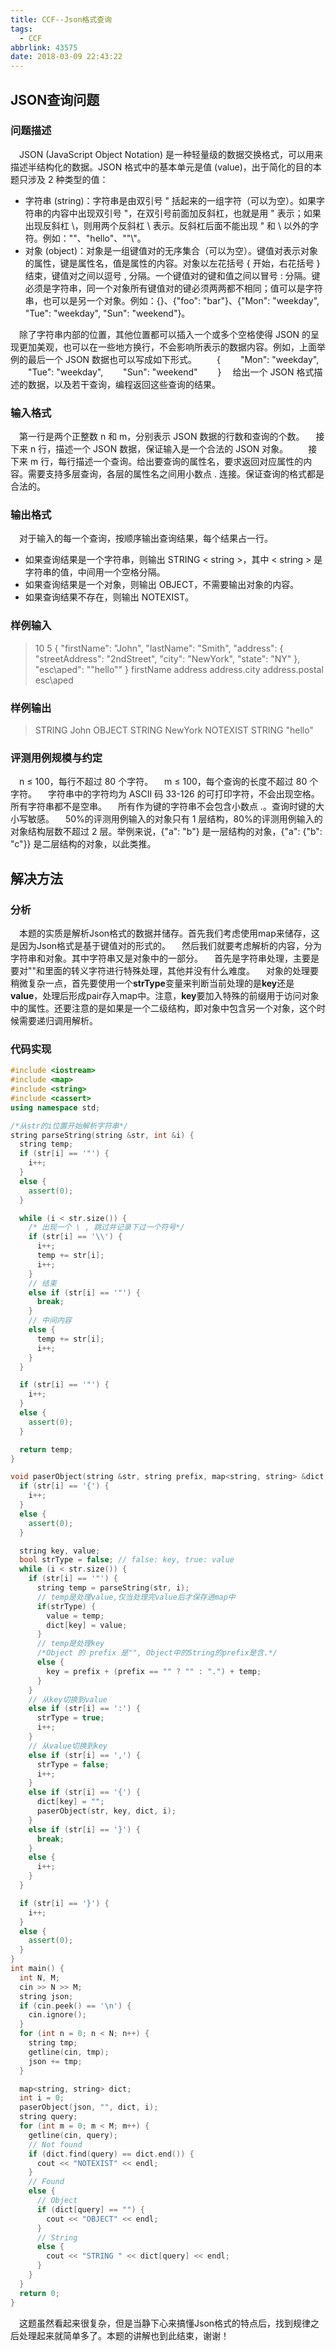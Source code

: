 ```yaml
---
title: CCF--Json格式查询
tags:
  - CCF
abbrlink: 43575
date: 2018-03-09 22:43:22
---
```

## JSON查询问题
### 问题描述
&emsp;JSON (JavaScript Object Notation) 是一种轻量级的数据交换格式，可以用来描述半结构化的数据。JSON 格式中的基本单元是值 (value)，出于简化的目的本题只涉及 2 种类型的值：
  + 字符串 (string)：字符串是由双引号 " 括起来的一组字符（可以为空）。如果字符串的内容中出现双引号 "，在双引号前面加反斜杠，也就是用 \" 表示；如果出现反斜杠 \，则用两个反斜杠 \\ 表示。反斜杠后面不能出现 " 和 \ 以外的字符。例如：""、"hello"、"\"\\"。
  + 对象 (object)：对象是一组键值对的无序集合（可以为空）。键值对表示对象的属性，键是属性名，值是属性的内容。对象以左花括号 { 开始，右花括号 } 结束，键值对之间以逗号 , 分隔。一个键值对的键和值之间以冒号 : 分隔。键必须是字符串，同一个对象所有键值对的键必须两两都不相同；值可以是字符串，也可以是另一个对象。例如：{}、{"foo": "bar"}、{"Mon": "weekday", "Tue": "weekday", "Sun": "weekend"}。

&emsp;除了字符串内部的位置，其他位置都可以插入一个或多个空格使得 JSON 的呈现更加美观，也可以在一些地方换行，不会影响所表示的数据内容。例如，上面举例的最后一个 JSON 数据也可以写成如下形式。
&emsp;&emsp;{
&emsp;&emsp;"Mon": "weekday",
&emsp;&emsp;"Tue": "weekday",
&emsp;&emsp;"Sun": "weekend"
&emsp;&emsp;}
&emsp;给出一个 JSON 格式描述的数据，以及若干查询，编程返回这些查询的结果。
<!-- more -->

### 输入格式
&emsp;第一行是两个正整数 n 和 m，分别表示 JSON 数据的行数和查询的个数。
&emsp;接下来 n 行，描述一个 JSON 数据，保证输入是一个合法的 JSON 对象。
&emsp;&emsp;接下来 m 行，每行描述一个查询。给出要查询的属性名，要求返回对应属性的内容。需要支持多层查询，各层的属性名之间用小数点 . 连接。保证查询的格式都是合法的。

### 输出格式
&emsp;对于输入的每一个查询，按顺序输出查询结果，每个结果占一行。
  + 如果查询结果是一个字符串，则输出 STRING < string >，其中 < string > 是字符串的值，中间用一个空格分隔。
  + 如果查询结果是一个对象，则输出 OBJECT，不需要输出对象的内容。
  + 如果查询结果不存在，则输出 NOTEXIST。

### 样例输入
> 10 5
> {
> "firstName": "John",
> "lastName": "Smith",
> "address": {
> "streetAddress": "2ndStreet",
> "city": "NewYork",
> "state": "NY"
> },
> "esc\\aped": "\"hello\""
> }
> firstName
> address
> address.city
> address.postal
> esc\aped

### 样例输出
> STRING John
> OBJECT
> STRING NewYork
> NOTEXIST
> STRING "hello"

### 评测用例规模与约定
&emsp;n ≤ 100，每行不超过 80 个字符。
&emsp;m ≤ 100，每个查询的长度不超过 80 个字符。
&emsp;字符串中的字符均为 ASCII 码 33-126 的可打印字符，不会出现空格。所有字符串都不是空串。
&emsp;所有作为键的字符串不会包含小数点 .。查询时键的大小写敏感。
&emsp;50%的评测用例输入的对象只有 1 层结构，80%的评测用例输入的对象结构层数不超过 2 层。举例来说，{"a": "b"} 是一层结构的对象，{"a": {"b": "c"}} 是二层结构的对象，以此类推。

## 解决方法
### 分析
&emsp;本题的实质是解析Json格式的数据并储存。首先我们考虑使用map来储存，这是因为Json格式是基于键值对的形式的。
&emsp;然后我们就要考虑解析的内容，分为字符串和对象。其中字符串又是对象中的一部分。
&emsp;首先是字符串处理，主要是要对""和里面的转义字符进行特殊处理，其他并没有什么难度。
&emsp;对象的处理要稍微复杂一点，首先要使用一个**strType**变量来判断当前处理的是**key**还是**value**，处理后形成pair存入map中。注意，**key**要加入特殊的前缀用于访问对象中的属性。还要注意的是如果是一个二级结构，即对象中包含另一个对象，这个时候需要递归调用解析。

### 代码实现
```C++
#include <iostream>
#include <map>
#include <string>
#include <cassert>
using namespace std;

/*从str的i位置开始解析字符串*/
string parseString(string &str, int &i) {
  string temp;
  if (str[i] == '"') {
    i++;
  }
  else {
    assert(0);
  }

  while (i < str.size()) {
    /* 出现一个 \ , 跳过并记录下过一个符号*/
    if (str[i] == '\\') {
      i++;
      temp += str[i];
      i++;
    }
    // 结束
    else if (str[i] == '"') {
      break;
    }
    // 中间内容
    else {
      temp += str[i];
      i++;
    }
  }

  if (str[i] == '"') {
    i++;
  }
  else {
    assert(0);
  }

  return temp;
}

void paserObject(string &str, string prefix, map<string, string> &dict, int &i) {
  if (str[i] == '{') {
    i++;
  }
  else {
    assert(0);
  }

  string key, value;
  bool strType = false; // false: key, true: value
  while (i < str.size()) {
    if (str[i] == '"') {
      string temp = parseString(str, i);
      // temp是处理value,仅当处理完value后才保存进map中
      if(strType) {
        value = temp;
        dict[key] = value;
      }
      // temp是处理key
      /*Object 的 prefix 是"", Object中的String的prefix是含.*/
      else {
        key = prefix + (prefix == "" ? "" : ".") + temp;
      }
    }
    // 从key切换到value
    else if (str[i] == ':') {
      strType = true;
      i++;
    }
    // 从value切换到key
    else if (str[i] == ',') {
      strType = false;
      i++;
    }
    else if (str[i] == '{') {
      dict[key] = "";
      paserObject(str, key, dict, i);
    }
    else if (str[i] == '}') {
      break;
    }
    else {
      i++;
    }
  }

  if (str[i] == '}') {
    i++;
  }
  else {
    assert(0);
  }
}
int main() {
  int N, M;
  cin >> N >> M;
  string json;
  if (cin.peek() == '\n') {
    cin.ignore();
  }
  for (int n = 0; n < N; n++) {
    string tmp;
    getline(cin, tmp);
    json += tmp;
  }

  map<string, string> dict;
  int i = 0;
  paserObject(json, "", dict, i);
  string query;
  for (int m = 0; m < M; m++) {
    getline(cin, query);
    // Not found
    if (dict.find(query) == dict.end()) {
      cout << "NOTEXIST" << endl;
    }
    // Found
    else {
      // Object
      if (dict[query] == "") {
        cout << "OBJECT" << endl;
      }
      // String
      else {
        cout << "STRING " << dict[query] << endl;
      }
    }
  }
  return 0;
}
```
&emsp;这题虽然看起来很复杂，但是当静下心来搞懂Json格式的特点后，找到规律之后处理起来就简单多了。本题的讲解也到此结束，谢谢！
